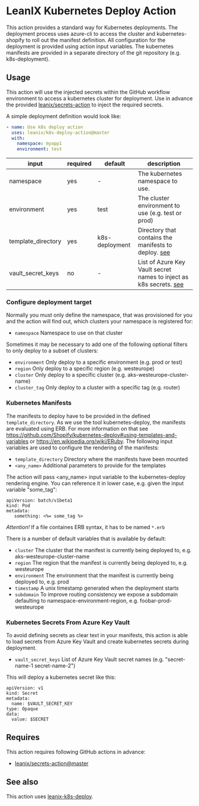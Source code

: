 # LeanIX Kubernetes Deploy Action

This action provides a standard way for Kubernetes deployments. The deployment process uses azure-cli to access the cluster and 
kubernetes-shopify to roll out the manifest definition. All configuration for the deployment is provided using action input 
variables. The kubernetes manifests are provided in a separate directory of the git repository (e.g. k8s-deployment).

## Usage

This action will use the injected secrets within the GitHub workflow environment to access a kubernetes cluster for deployment. 
Use in advance the provided [leanix/secrets-action](https://github.com/leanix/secrets-action) to inject the required secrets. 

A simple deployment definition would look like:
```yaml
- name: Use k8s deploy action
  uses: leanix/k8s-deploy-action@master
  with:
    namespace: myapp1
    environment: test
```

| input | required | default | description |
|-------|----------|---------|-------------|
|namespace|yes|-|The kubernetes namespace to use.|
|environment|yes|test|The cluster environment to use (e.g. test or prod)|
|template_directory|yes|k8s-deployment|Directory that contains the manifests to deploy. [see](#kubernetes-manifests)|
|vault_secret_keys|no|-|List of Azure Key Vault secret names to inject as k8s secrets. [see](#kubernetes-secrets-from-azure-key-vault)|

### Configure deployment target

Normally you must only define the namespace, that was provisioned for you and the action will find out, which clusters
your namespace is registered for:

* `namespace`            Namespace to use on that cluster

Sometimes it may be necessary to add one of the following optional filters to only deploy to a subset of clusters:

* `environment`          Only deploy to a specific environment (e.g. prod or test)
* `region`               Only deploy to a specific region (e.g. westeurope)
* `cluster`              Only deploy to a specific cluster (e.g. aks-westeurope-cluster-name) 
* `cluster_tag`          Only deploy to a cluster with a specific tag (e.g. router) 

### Kubernetes Manifests

The manifests to deploy have to be provided in the defined `template_directory`.
As we use the tool kubernetes-deploy, the manifests are evaluated using ERB. For more information on that see
https://github.com/Shopify/kubernetes-deploy#using-templates-and-variables or https://en.wikipedia.org/wiki/ERuby.
The following input variables are used to configure the rendering of the manifests: 

* `template_directory`   Directory where the manifests have been mounted
* `<any_name>`           Additional parameters to provide for the templates

The action will pass <any_name> input variable to the kubernetes-deploy rendering engine.
You can reference it in lower case, e.g. given the input variable "some_tag":

```
apiVersion: batch/v1beta1
kind: Pod
metadata:
   something: <%= some_tag %>
```

_Attention!_ If a file containes ERB syntax, it has to be named `*.erb`

There is a number of default variables that is available by default:

* `cluster`     The cluster that the manifest is currently being deployed to, e.g. aks-westeurope-cluster-name
* `region`      The region that the manifest is currently being deployed to, e.g. westeurope
* `environment` The environment that the manifest is currently being deployed to, e.g. prod
* `timestamp`   A unix timestamp generated when the deployment starts
* `subdomain`   To improve routing consistency we expose a subdomain defaulting to namespace-environment-region, e.g. foobar-prod-westeurope

### Kubernetes Secrets From Azure Key Vault

To avoid defining secrets as clear text in your manifests, this action is able to load secrets from Azure Key Vault and create 
kubernetes secrets during deployment.

* `vault_secret_keys`   List of Azure Key Vault secret names (e.g. "secret-name-1 secret-name-2")

This will deploy a kubernetes secret like this:

```
apiVersion: v1
kind: Secret
metadata:
  name: $VAULT_SECRET_KEY
type: Opaque
data:
  value: $SECRET
```

## Requires
This action requires following GitHub actions in advance:
- [leanix/secrets-action@master](https://github.com/leanix/secrets-action)

## See also
This action uses [leanix-k8s-deploy](https://github.com/leanix/leanix-k8s-deploy).